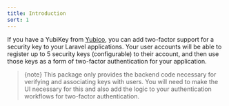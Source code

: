 ```yaml
---
title: Introduction
sort: 1
---
```


If you have a YubiKey from [Yubico](https://yubico.com), you can add two-factor support for a security key to your Laravel applications. Your user accounts
will be able to register up to 5 security keys (configurable) to their account, and then use those keys as a form of two-factor authentication for your application.

> {note} This package only provides the backend code necessary for verifying and associating keys with users. You will need to make the UI necessary for this and also
add the logic to your authentication workflows for two-factor authentication.
